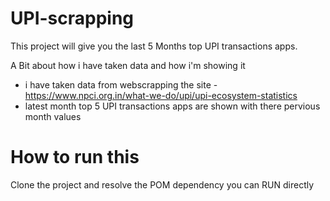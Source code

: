 # UPI-scrapping

This project will give you the last 5 Months top UPI transactions apps.

A Bit about how i have taken data and how i'm showing it
- i have taken data from webscrapping the site - https://www.npci.org.in/what-we-do/upi/upi-ecosystem-statistics
- latest month top 5 UPI transactions apps are shown with there pervious month values 

# How to run this 

Clone the project and resolve the POM dependency
you can RUN directly 
